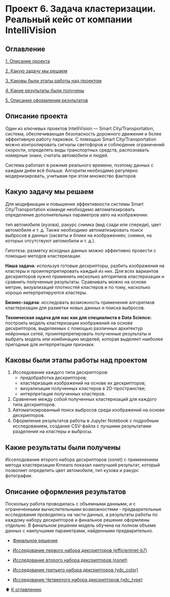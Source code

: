 # Проект 6. Задача кластеризации. Реальный кейс от компании IntelliVision

## Оглавление

[1. Описание проекта](https://github.com/Terr14/SF_DS/tree/main/SF_DataScience_projects/PROJECT-6.%20%D0%97%D0%B0%D0%B4%D0%B0%D1%87%D0%B0%20%D0%BA%D0%BB%D0%B0%D1%81%D1%82%D0%B5%D1%80%D0%B8%D0%B7%D0%B0%D1%86%D0%B8%D0%B8.%20%D0%A0%D0%B5%D0%B0%D0%BB%D1%8C%D0%BD%D1%8B%D0%B9%20%D0%BA%D0%B5%D0%B9%D1%81%20%D0%BE%D1%82%20%D0%BA%D0%BE%D0%BC%D0%BF%D0%B0%D0%BD%D0%B8%D0%B8%20IntelliVision#:~:text=%D0%9E%D0%BF%D0%B8%D1%81%D0%B0%D0%BD%D0%B8%D0%B5%20%D0%BE%D1%84%D0%BE%D1%80%D0%BC%D0%BB%D0%B5%D0%BD%D0%B8%D1%8F%20%D1%80%D0%B5%D0%B7%D1%83%D0%BB%D1%8C%D1%82%D0%B0%D1%82%D0%BE%D0%B2-,%D0%9E%D0%BF%D0%B8%D1%81%D0%B0%D0%BD%D0%B8%D0%B5%20%D0%BF%D1%80%D0%BE%D0%B5%D0%BA%D1%82%D0%B0,-%D0%9E%D0%B4%D0%B8%D0%BD%20%D0%B8%D0%B7%20%D0%BA%D0%BB%D1%8E%D1%87%D0%B5%D0%B2%D1%8B%D1%85)

[2. Какую задачу мы решаем](https://github.com/Terr14/SF_DS/tree/main/SF_DataScience_projects/PROJECT-6.%20%D0%97%D0%B0%D0%B4%D0%B0%D1%87%D0%B0%20%D0%BA%D0%BB%D0%B0%D1%81%D1%82%D0%B5%D1%80%D0%B8%D0%B7%D0%B0%D1%86%D0%B8%D0%B8.%20%D0%A0%D0%B5%D0%B0%D0%BB%D1%8C%D0%BD%D1%8B%D0%B9%20%D0%BA%D0%B5%D0%B9%D1%81%20%D0%BE%D1%82%20%D0%BA%D0%BE%D0%BC%D0%BF%D0%B0%D0%BD%D0%B8%D0%B8%20IntelliVision#:~:text=%D1%8D%D1%82%D0%BE%D0%BC%20%D0%BC%D0%BD%D0%BE%D0%B6%D0%B5%D1%81%D1%82%D0%B2%D0%BE%20%D1%84%D0%B0%D0%BA%D1%82%D0%BE%D1%80%D0%BE%D0%B2-,%D0%9A%D0%B0%D0%BA%D1%83%D1%8E%20%D0%B7%D0%B0%D0%B4%D0%B0%D1%87%D1%83%20%D0%BC%D1%8B%20%D1%80%D0%B5%D1%88%D0%B0%D0%B5%D0%BC,-%D0%94%D0%BB%D1%8F%20%D0%BC%D0%BE%D0%B4%D0%B8%D1%84%D0%B8%D0%BA%D0%B0%D1%86%D0%B8%D0%B8%20%D0%B8)

[3. Каковы были этапы работы над проектом](https://github.com/Terr14/SF_DS/tree/main/SF_DataScience_projects/PROJECT-6.%20%D0%97%D0%B0%D0%B4%D0%B0%D1%87%D0%B0%20%D0%BA%D0%BB%D0%B0%D1%81%D1%82%D0%B5%D1%80%D0%B8%D0%B7%D0%B0%D1%86%D0%B8%D0%B8.%20%D0%A0%D0%B5%D0%B0%D0%BB%D1%8C%D0%BD%D1%8B%D0%B9%20%D0%BA%D0%B5%D0%B9%D1%81%20%D0%BE%D1%82%20%D0%BA%D0%BE%D0%BC%D0%BF%D0%B0%D0%BD%D0%B8%D0%B8%20IntelliVision#:~:text=%D0%B4%D0%BB%D1%8F%20%D0%B8%D0%BD%D1%82%D0%B5%D1%80%D0%BF%D1%80%D0%B5%D1%82%D0%B0%D1%86%D0%B8%D0%B8%20%D0%BF%D1%80%D0%B8%D0%B7%D0%BD%D0%B0%D0%BA%D0%B8.-,%D0%9A%D0%B0%D0%BA%D0%BE%D0%B2%D1%8B%20%D0%B1%D1%8B%D0%BB%D0%B8%20%D1%8D%D1%82%D0%B0%D0%BF%D1%8B%20%D1%80%D0%B0%D0%B1%D0%BE%D1%82%D1%8B%20%D0%BD%D0%B0%D0%B4%20%D0%BF%D1%80%D0%BE%D0%B5%D0%BA%D1%82%D0%BE%D0%BC,-%D0%98%D1%81%D1%81%D0%BB%D0%B5%D0%B4%D0%BE%D0%B2%D0%B0%D0%BD%D0%B8%D0%B5%20%D0%BA%D0%B0%D0%B6%D0%B4%D0%BE%D0%B3%D0%BE%20%D1%82%D0%B8%D0%BF%D0%B0)

[4. Какие результаты были получены](https://github.com/Terr14/SF_DS/tree/main/SF_DataScience_projects/PROJECT-6.%20%D0%97%D0%B0%D0%B4%D0%B0%D1%87%D0%B0%20%D0%BA%D0%BB%D0%B0%D1%81%D1%82%D0%B5%D1%80%D0%B8%D0%B7%D0%B0%D1%86%D0%B8%D0%B8.%20%D0%A0%D0%B5%D0%B0%D0%BB%D1%8C%D0%BD%D1%8B%D0%B9%20%D0%BA%D0%B5%D0%B9%D1%81%20%D0%BE%D1%82%20%D0%BA%D0%BE%D0%BC%D0%BF%D0%B0%D0%BD%D0%B8%D0%B8%20IntelliVision#%D0%BA%D0%B0%D0%BA%D0%B8%D0%B5-%D1%80%D0%B5%D0%B7%D1%83%D0%BB%D1%8C%D1%82%D0%B0%D1%82%D1%8B-%D0%B1%D1%8B%D0%BB%D0%B8-%D0%BF%D0%BE%D0%BB%D1%83%D1%87%D0%B5%D0%BD%D1%8B:~:text=%D0%BA%D0%BB%D0%B0%D1%81%D1%82%D0%B5%D1%80%D1%8B%20%D0%B8%20%D0%B2%D1%8B%D0%B1%D1%80%D0%BE%D1%81%D1%8B.-,%D0%9A%D0%B0%D0%BA%D0%B8%D0%B5%20%D1%80%D0%B5%D0%B7%D1%83%D0%BB%D1%8C%D1%82%D0%B0%D1%82%D1%8B%20%D0%B1%D1%8B%D0%BB%D0%B8%20%D0%BF%D0%BE%D0%BB%D1%83%D1%87%D0%B5%D0%BD%D1%8B,-%D0%98%D1%81%D1%81%D0%B5%D0%BB%D0%BE%D0%B4%D0%BE%D0%B2%D0%B0%D0%BD%D0%B8%D0%B5%20%D0%B2%D1%82%D0%BE%D1%80%D0%BE%D0%B3%D0%BE%20%D0%BD%D0%B0%D0%B1%D0%BE%D1%80%D0%B0)

[5. Описание оформления результатов](https://github.com/Terr14/SF_DS/tree/main/SF_DataScience_projects/PROJECT-6.%20%D0%97%D0%B0%D0%B4%D0%B0%D1%87%D0%B0%20%D0%BA%D0%BB%D0%B0%D1%81%D1%82%D0%B5%D1%80%D0%B8%D0%B7%D0%B0%D1%86%D0%B8%D0%B8.%20%D0%A0%D0%B5%D0%B0%D0%BB%D1%8C%D0%BD%D1%8B%D0%B9%20%D0%BA%D0%B5%D0%B9%D1%81%20%D0%BE%D1%82%20%D0%BA%D0%BE%D0%BC%D0%BF%D0%B0%D0%BD%D0%B8%D0%B8%20IntelliVision#%D0%BA%D0%B0%D0%BA%D0%B8%D0%B5-%D1%80%D0%B5%D0%B7%D1%83%D0%BB%D1%8C%D1%82%D0%B0%D1%82%D1%8B-%D0%B1%D1%8B%D0%BB%D0%B8-%D0%BF%D0%BE%D0%BB%D1%83%D1%87%D0%B5%D0%BD%D1%8B:~:text=%D0%B8%20%D1%80%D0%B0%D0%BA%D1%83%D1%80%D1%81%20%D1%84%D0%BE%D1%82%D0%BE%D0%B3%D1%80%D0%B0%D1%84%D0%B8%D0%B8.-,%D0%9E%D0%BF%D0%B8%D1%81%D0%B0%D0%BD%D0%B8%D0%B5%20%D0%BE%D1%84%D0%BE%D1%80%D0%BC%D0%BB%D0%B5%D0%BD%D0%B8%D1%8F%20%D1%80%D0%B5%D0%B7%D1%83%D0%BB%D1%8C%D1%82%D0%B0%D1%82%D0%BE%D0%B2,-%D0%9F%D0%BE%D1%81%D0%BA%D0%BE%D0%BB%D1%8C%D0%BA%D1%83%20%D1%80%D0%B0%D0%B1%D0%BE%D1%82%D0%B0%20%D0%BF%D1%80%D0%BE%D0%B2%D0%BE%D0%B4%D0%B8%D0%BB%D0%B0%D1%81%D1%8C)

## Описание проекта

Один из ключевых проектов IntelliVision — Smart City/Transportation, система, обеспечивающая безопасность дорожного движения и более эффективную работу парковок. С помощью Smart City/Transportation можно контролировать сигналы светофоров и соблюдение ограничений скорости, определять виды транспортных средств, распознавать номерные знаки, считать автомобили и людей.

Система работает в режиме реального времени, поэтому данных с каждым днём всё больше. Алгоритм необходимо регулярно модернизировать, учитывая при этом множество факторов

## Какую задачу мы решаем

Для модификации и повышения эффективности системы Smart City/Transportation команде необходимо автоматизировать определение дополнительных параметров авто на изображении:

тип автомобиля (кузова),
ракурс снимка (вид сзади или спереди),
цвет автомобиля и т. д.
Также необходимо автоматизировать поиск выбросов в данных (засветы и блики на изображениях; снимки, на которых отсутствуют автомобили и т. д.).

Гипотеза: разметку исходных данных можно эффективно провести с помощью методов кластеризации.

**Наша задача**: используя готовые дескрипторы, разбить изображения на кластеры и проинтерпретировать каждый из них. Для всех вариантов дескрипторов нужно применить несколько алгоритмов кластеризации и сравнить полученные результаты. Сравнивать можно на основе метрик, визуализаций плотностей кластеров и по тому, насколько хорошо интерпретируются кластеры.

**Бизнес-задача**: исследовать возможность применения алгоритмов кластеризации для разметки новых данных и поиска выбросов.

**Техническая задача для нас как для специалиста в Data Science:** построить модель кластеризации изображений на основе дескрипторов, выделяемых с помощью различных архитектур нейронных сетей, проинтерпретировать полученные результаты и выбрать модель или комбинацию моделей, которая выделяет наиболее пригодные для интерпретации признаки.

## Каковы были этапы работы над проектом

1. Исследование каждого типа дескрипторов:
    * предобработка дескрипторов;
    * кластеризация изображений на основе их дескрипторов;
    * визуализация полученных кластеров в 2D-пространстве;
    * интерпретация полученных кластеров.
2. Сравнение между собой полученных кластеризаций для каждого типа дескрипторов.
3. Автоматизированный поиск выбросов среди изображений на основе дескрипторов.
4. Оформление результатов работы в Jupyter Notebook с подробным исследованием, создание CSV-файла с лучшими результатами разделения на кластеры и выбросы.

## Какие результаты были получены

Исселодование второго набора дескрипторов (osnet) c применением метода кластеризации Kmeans показал наилучший результат, который позволяет определить цвет автомобиля, тип кузова и ракурс фотографии.

## Описание оформления результатов

Поскольку работа проводилась с объемными данными, и с ограниченными вычислительными возможностями - предварительные исследования проводились на части данных, а результаты работы по каждому набору дескрипторов и финальное решение оформлены отдельно. В финальном решении модель обучена на полном объеме данных с наилучшими параметрами, найденными предварительно.

* [Финальное решение](https://github.com/Terr14/SF_DS/blob/main/SF_DataScience_projects/PROJECT-6.%20%D0%97%D0%B0%D0%B4%D0%B0%D1%87%D0%B0%20%D0%BA%D0%BB%D0%B0%D1%81%D1%82%D0%B5%D1%80%D0%B8%D0%B7%D0%B0%D1%86%D0%B8%D0%B8.%20%D0%A0%D0%B5%D0%B0%D0%BB%D1%8C%D0%BD%D1%8B%D0%B9%20%D0%BA%D0%B5%D0%B9%D1%81%20%D0%BE%D1%82%20%D0%BA%D0%BE%D0%BC%D0%BF%D0%B0%D0%BD%D0%B8%D0%B8%20IntelliVision/PROJECT-6.%20%D0%97%D0%B0%D0%B4%D0%B0%D1%87%D0%B0%20%D0%BA%D0%BB%D0%B0%D1%81%D1%82%D0%B5%D1%80%D0%B8%D0%B7%D0%B0%D1%86%D0%B8%D0%B8.%20%D0%A0%D0%B5%D0%B0%D0%BB%D1%8C%D0%BD%D1%8B%D0%B9%20%D0%BA%D0%B5%D0%B9%D1%81%20%D0%BE%D1%82%20%D0%BA%D0%BE%D0%BC%D0%BF%D0%B0%D0%BD%D0%B8%D0%B8%20IntelliVision.ipynb)

* [Исследование первого набора дексрипторов (efficientnet-b7)](https://github.com/Terr14/SF_DS/blob/main/SF_DataScience_projects/PROJECT-6.%20%D0%97%D0%B0%D0%B4%D0%B0%D1%87%D0%B0%20%D0%BA%D0%BB%D0%B0%D1%81%D1%82%D0%B5%D1%80%D0%B8%D0%B7%D0%B0%D1%86%D0%B8%D0%B8.%20%D0%A0%D0%B5%D0%B0%D0%BB%D1%8C%D0%BD%D1%8B%D0%B9%20%D0%BA%D0%B5%D0%B9%D1%81%20%D0%BE%D1%82%20%D0%BA%D0%BE%D0%BC%D0%BF%D0%B0%D0%BD%D0%B8%D0%B8%20IntelliVision/1_descriptors.ipynb)
* [Исследование второго набора дексрипторов (osnet)](https://github.com/Terr14/SF_DS/blob/main/SF_DataScience_projects/PROJECT-6.%20%D0%97%D0%B0%D0%B4%D0%B0%D1%87%D0%B0%20%D0%BA%D0%BB%D0%B0%D1%81%D1%82%D0%B5%D1%80%D0%B8%D0%B7%D0%B0%D1%86%D0%B8%D0%B8.%20%D0%A0%D0%B5%D0%B0%D0%BB%D1%8C%D0%BD%D1%8B%D0%B9%20%D0%BA%D0%B5%D0%B9%D1%81%20%D0%BE%D1%82%20%D0%BA%D0%BE%D0%BC%D0%BF%D0%B0%D0%BD%D0%B8%D0%B8%20IntelliVision/2_descriptors.ipynb)
* [Исследование третьего набора дексрипторов (vdc_color)](https://github.com/Terr14/SF_DS/blob/main/SF_DataScience_projects/PROJECT-6.%20%D0%97%D0%B0%D0%B4%D0%B0%D1%87%D0%B0%20%D0%BA%D0%BB%D0%B0%D1%81%D1%82%D0%B5%D1%80%D0%B8%D0%B7%D0%B0%D1%86%D0%B8%D0%B8.%20%D0%A0%D0%B5%D0%B0%D0%BB%D1%8C%D0%BD%D1%8B%D0%B9%20%D0%BA%D0%B5%D0%B9%D1%81%20%D0%BE%D1%82%20%D0%BA%D0%BE%D0%BC%D0%BF%D0%B0%D0%BD%D0%B8%D0%B8%20IntelliVision/3_descriptors.ipynb)
* [Исследование Четвертого набора дексрипторов (vdc_type)](https://github.com/Terr14/SF_DS/blob/main/SF_DataScience_projects/PROJECT-6.%20%D0%97%D0%B0%D0%B4%D0%B0%D1%87%D0%B0%20%D0%BA%D0%BB%D0%B0%D1%81%D1%82%D0%B5%D1%80%D0%B8%D0%B7%D0%B0%D1%86%D0%B8%D0%B8.%20%D0%A0%D0%B5%D0%B0%D0%BB%D1%8C%D0%BD%D1%8B%D0%B9%20%D0%BA%D0%B5%D0%B9%D1%81%20%D0%BE%D1%82%20%D0%BA%D0%BE%D0%BC%D0%BF%D0%B0%D0%BD%D0%B8%D0%B8%20IntelliVision/4_descriptors.ipynb)

:arrow_up: [К оглавлению](https://github.com/Terr14/SF_DS/tree/main/SF_DataScience_projects/PROJECT-6.%20%D0%97%D0%B0%D0%B4%D0%B0%D1%87%D0%B0%20%D0%BA%D0%BB%D0%B0%D1%81%D1%82%D0%B5%D1%80%D0%B8%D0%B7%D0%B0%D1%86%D0%B8%D0%B8.%20%D0%A0%D0%B5%D0%B0%D0%BB%D1%8C%D0%BD%D1%8B%D0%B9%20%D0%BA%D0%B5%D0%B9%D1%81%20%D0%BE%D1%82%20%D0%BA%D0%BE%D0%BC%D0%BF%D0%B0%D0%BD%D0%B8%D0%B8%20IntelliVision#:~:text=%D0%BE%D1%82%20%D0%BA%D0%BE%D0%BC%D0%BF%D0%B0%D0%BD%D0%B8%D0%B8%20IntelliVision-,%D0%9E%D0%B3%D0%BB%D0%B0%D0%B2%D0%BB%D0%B5%D0%BD%D0%B8%D0%B5,-1.%20%D0%9E%D0%BF%D0%B8%D1%81%D0%B0%D0%BD%D0%B8%D0%B5%20%D0%BF%D1%80%D0%BE%D0%B5%D0%BA%D1%82%D0%B0)